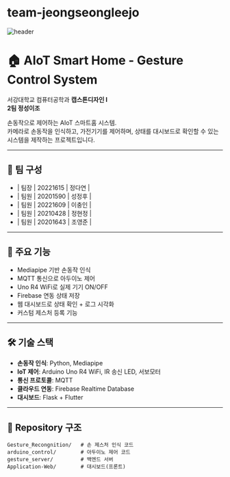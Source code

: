 # team-jeongseongleejo
![header](https://capsule-render.vercel.app/api?type=waving)

# 🏠 AIoT Smart Home - Gesture Control System

서강대학교 컴퓨터공학과 **캡스톤디자인 I**  
**2팀 정성이조**  

손동작으로 제어하는 AIoT 스마트홈 시스템.  
카메라로 손동작을 인식하고, 가전기기를 제어하며, 상태를 대시보드로 확인할 수 있는 시스템을 제작하는 프로젝트입니다.

---

## 👥 팀 구성

- | 팀장 | 20221615 | 정다연 |
- | 팀원 | 20201590 | 성정후 |
- | 팀원 | 20221609 | 이충인 |
- | 팀원 | 20210428 | 정현정 |
- | 팀원 | 20201643 | 조영준 |
  
---

## 🧠 주요 기능

- Mediapipe 기반 손동작 인식
- MQTT 통신으로 아두이노 제어
- Uno R4 WiFi로 실제 기기 ON/OFF
- Firebase 연동 상태 저장
- 웹 대시보드로 상태 확인 + 로그 시각화
- 커스텀 제스처 등록 기능

---

## 🛠 기술 스택

- **손동작 인식**: Python, Mediapipe
- **IoT 제어**: Arduino Uno R4 WiFi, IR 송신 LED, 서보모터
- **통신 프로토콜**: MQTT
- **클라우드 연동**: Firebase Realtime Database
- **대시보드**: Flask + Flutter

---

## 📁 Repository 구조

```
Gesture_Recongnition/   # 손 제스처 인식 코드  
arduino_control/        # 아두이노 제어 코드  
gesture_server/         # 백엔드 서버
Application-Web/        # 대시보드(프론트)

```

